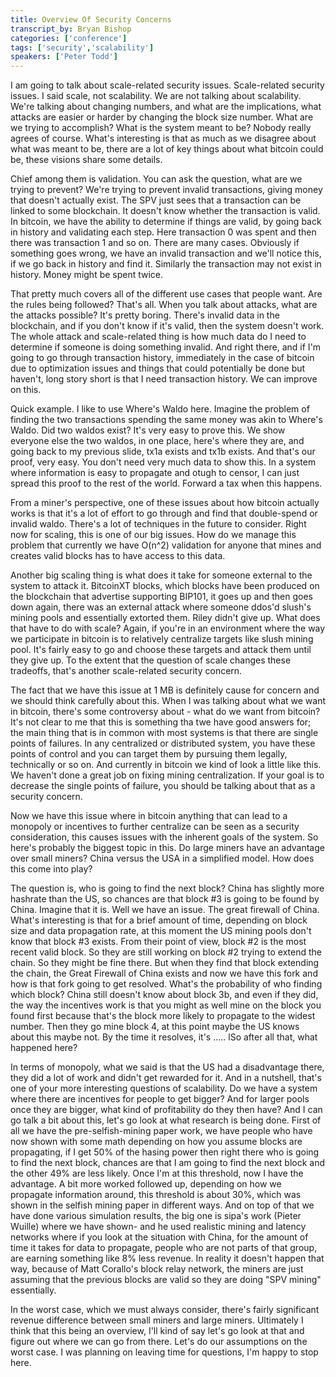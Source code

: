 ```yaml
---
title: Overview Of Security Concerns
transcript_by: Bryan Bishop
categories: ['conference']
tags: ['security','scalability']
speakers: ['Peter Todd']
---
```

I am going to talk about scale-related security issues. Scale-related security issues. I said scale, not scalability. We are not talking about scalability. We're talking about changing numbers, and what are the implications, what attacks are easier or harder by changing the block size number. What are we trying to accomplish? What is the system meant to be? Nobody really agrees of course. What's interesting is that as much as we disagree about what was meant to be, there are a lot of key things about what bitcoin could be, these visions share some details.

Chief among them is validation. You can ask the question, what are we trying to prevent? We're trying to prevent invalid transactions, giving money that doesn't actually exist. The SPV just sees that a transaction can be linked to some blockchain. It doesn't know whether the transaction is valid. In bitcoin, we have the ability to determine if things are valid, by going back in history and validating each step. Here transaction 0 was spent and then there was transaction 1 and so on. There are many cases. Obviously if something goes wrong, we have an invalid transaction and we'll notice this, if we go back in history and find it. Similarly the transaction may not exist in history. Money might be spent twice.

That pretty much covers all of the different use cases that people want. Are the rules being followed? That's all. When you talk about attacks, what are the attacks possible? It's pretty boring. There's invalid data in the blockchain, and if you don't know if it's valid, then the system doesn't work. The whole attack and scale-related thing is how much data do I need to determine if someone is doing something invalid. And right there, and if I'm going to go through transaction history, immediately in the case of bitcoin due to optimization issues and things that could potentially be done but haven't, long story short is that I need transaction history. We can improve on this.

Quick example. I like to use Where's Waldo here. Imagine the problem of finding the two transactions spending the same money was akin to Where's Waldo. Did two waldos exist? It's very easy to prove this. We show everyone else the two waldos, in one place, here's where they are, and going back to my previous slide, tx1a exists and tx1b exists. And that's our proof, very easy. You don't need very much data to show this. In a system where information is easy to propagate and otugh to censor, I can just spread this proof to the rest of the world. Forward a tax when this happens.

From a miner's perspective, one of these issues about how bitcoin actually works is that it's a lot of effort to go through and find that double-spend or invalid waldo. There's a lot of techniques in the future to consider. Right now for scaling, this is one of our big issues. How do we manage this problem that currently we have O(n^2) validation for anyone that mines and creates valid blocks has to have access to this data.

Another big scaling thing is what does it take for someone external to the system to attack it. BitcoinXT blocks, which blocks have been produced on the blockchain that advertise supporting BIP101, it goes up and then goes down again, there was an external attack where someone ddos'd slush's mining pools and essentially extorted them. Riley didn't give up. What does that have to do with scale? Again, if you're in an environment where the way we participate in bitcoin is to relatively centralize targets like slush mining pool. It's fairly easy to go and choose these targets and attack them until they give up. To the extent that the question of scale changes these tradeoffs, that's another scale-related security concern.

The fact that we have this issue at 1 MB is definitely cause for concern and we should think carefully about this. When I was talking about what we want in bitcoin, there's some controversy about - what do we want from bitcoin? It's not clear to me that this is something tha twe have good answers for; the main thing that is in common with most systems is that there are single points of failures. In any centralized or distributed system, you have these points of control and you can target them by pursuing them legally, technically or so on. And currently in bitcoin we kind of look a little like this. We haven't done a great job on fixing mining centralization. If your goal is to decrease the single points of failure, you should be talking about that as a security concern.

Now we have this issue where in bitcoin anything that can lead to a monopoly or incentives to further centralize can be seen as a security consideration, this causes issues with the inherent goals of the system. So here's probably the biggest topic in this. Do large miners have an advantage over small miners? China versus the USA in a simplified model. How does this come into play?

The question is, who is going to find the next block? China has slightly more hashrate than the US, so chances are that block #3 is going to be found by China. Imagine that it is. Well we have an issue. The great firewall of China. What's interesting is that for a brief amount of time, depending on block size and data propagation rate, at this moment the US mining pools don't know that block #3 exists. From their point of view, block #2 is the most recent valid block. So they are still working on block #2 trying to extend the chain. So they might be fine there. But when they find that block extending the chain, the Great Firewall of China exists and now we have this fork and how is that fork going to get resolved. What's the probability of who finding which block? China still doesn't know about block 3b, and even if they did, the way the incentives work is that you might as well mine on the block you found first because that's the block more likely to propagate to the widest number. Then they go mine block 4, at this point maybe the US knows about this maybe not. By the time it resolves,  it's ..... lSo after all that, what happened here?

In terms of monopoly, what we said is that the US had a disadvantage there, they did a lot of work and didn't get rewarded for it. And in a nutshell, that's one of your more interesting questions of scalability. Do we have a system where there are incentives for people to get bigger? And for larger pools once they are bigger, what kind of profitability do they then have? And I can go talk a bit about this, let's go look at what research is being done. First of all we have the pre-selfish-mining paper work, we have people who have now shown with some math depending on how you assume blocks are propagating, if I get 50% of the hasing power then right there who is going to find the next block, chances are that I am going to find the next block and the other 49% are less likely. Once I'm at this threshold, now I have the advantage. A bit more worked followed up, depending on how we propagate information around, this threshold is about 30%, which was shown in the selfish mining paper in different ways. And on top of that we have done various simulation results, the big one is sipa's work (Pieter Wuille) where we have shown- and he used realistic mining and latency networks where if you look at the situation with China, for the amount of time it takes for data to propagate, people who are not parts of that group, are earning something like 8% less revenue. In reality it doesn't happen that way, because of Matt Corallo's block relay network, the miners are just assuming that the previous blocks are valid so they are doing "SPV mining" essentially.

In the worst case, which we must always consider, there's fairly significant revenue difference between small miners and large miners. Ultimately I think that this being an overview, I'll kind of say let's go look at that and figure out where we can go from there. Let's do our assumptions on the worst case. I was planning on leaving time for questions, I'm happy to stop here.
